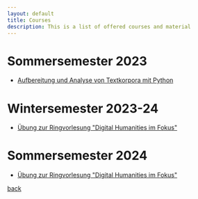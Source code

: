 ```yaml
---
layout: default
title: Courses
description: This is a list of offered courses and material
---
```


# Sommersemester 2023
* [Aufbereitung und Analyse von Textkorpora mit Python](./pythonfuertextforbereitung/pythonfuertextanalysis.md)


# Wintersemester 2023-24
* [Übung zur Ringvorlesung "Digital Humanities im Fokus"](./uebungzurrv_wise23-24/uebung_wise23-24.md)


# Sommersemester 2024
* [Übung zur Ringvorlesung "Digital Humanities im Fokus"](./uebungzurrv_wise23-24/uebung_sose24.md)



[back](./)